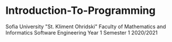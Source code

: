 # Introduction-To-Programming

Sofia University "St. Kliment Ohridski" Faculty of Mathematics and Informatics
Software Engineering Year 1 Semester 1 2020/2021

